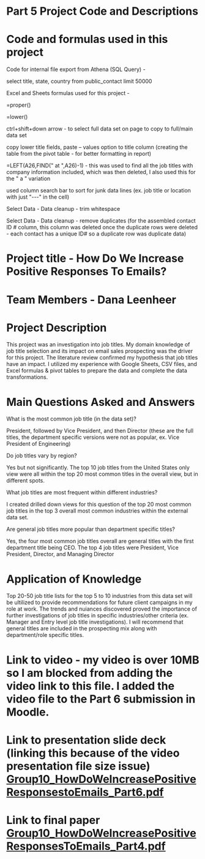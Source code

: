 # Part 5  Project Code and Descriptions
# Code and formulas used in this project

Code for internal file export from Athena (SQL Query) - 

select title, state, country
from public_contact limit 50000

Excel and Sheets formulas used for this project - 

=proper()

=lower()

ctrl+shift+down arrow - to select full data set on page to copy to full/main data set

copy lower title fields, paste – values option to title column (creating the table from the pivot table - for better formatting in report)

=LEFT(A26,FIND(" at ",A26)-1) - this was used to find all the job titles with company information included, which was then deleted, I also used this for the " a " variation

used column search bar to sort for junk data lines (ex. job title or location with just "---" in the cell)

Select Data - Data cleanup - trim whitespace

Select Data - Data cleanup - remove duplicates (for the assembled contact ID # column, this column was deleted once the duplicate rows were deleted - each contact has a unique ID# so a duplicate row was duplicate data)

# Project title - How Do We Increase Positive Responses To Emails?
# Team Members - Dana Leenheer
# Project Description
This project was an investigation into job titles. My domain knowledge of job title selection and its impact on email sales prospecting was the driver for this project. The literature review confirmed my hypothesis that job titles have an impact.
I utilized my experience with Google Sheets, CSV files, and Excel formulas & pivot tables to prepare the data and complete the data transformations.
# Main Questions Asked and Answers
What is the most common job title (in the data set)? 

President, followed by Vice President, and then Director (these are the full titles, the department specific versions were not as popular, ex. Vice President of Engineering)

Do job titles vary by region? 

Yes but not significantly. The top 10 job titles from the United States only view were all within the top 20 most common titles in the overall view, but in different spots. 

What job titles are most frequent within different industries? 

I created drilled down views for this question of the top 20 most common job titles in the top 3 overall most common industries within the external data set.

Are general job titles more popular than department specific titles?

Yes, the four most common job titles overall are general titles with the first department title being CEO. The top 4 job titles were President, Vice President, Director, and Managing Director

# Application of Knowledge
Top 20-50 job title lists for the top 5 to 10 industries from this data set will be ultilized to provide recommendations for future client campaigns in my role at work. The trends and nuiances discovered proved the importance
of further investigations of job titles in specific industries/other criteria (ex. Manager and Entry level job title investigations). I will recommend that general titles are included in the prospecting mix along with department/role specific titles.

# Link to video - my video is over 10MB so I am blocked from adding the video link to this file. I added the video file to the Part 6 submission in Moodle. 

# Link to presentation slide deck (linking this because of the video presentation file size issue) [Group10_HowDoWeIncreasePositiveResponsestoEmails_Part6.pdf](https://github.com/DLeenheer/CSPB_4502_project/files/13643746/Group10_HowDoWeIncreasePositiveResponsestoEmails_Part6.pdf)

# Link to final paper [Group10_HowDoWeIncreasePositiveResponsesToEmails_Part4.pdf](https://github.com/DLeenheer/CSPB_4502_project/files/13643739/Group10_HowDoWeIncreasePositiveResponsesToEmails_Part4.pdf)





